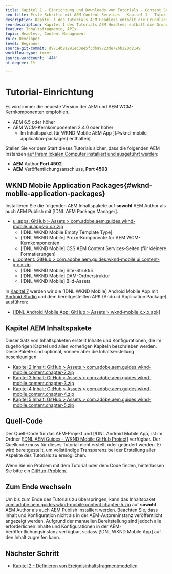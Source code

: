 ```yaml
---
title: Kapitel 1 - Einrichtung und Downloads von Tutorials - Content Services
seo-title: Erste Schritte mit AEM Content Services - Kapitel 1 - Tutorial-Einrichtung
description: Kapitel 1 des Tutorials AEM Headless enthält die Grundlinien-Einrichtung für die AEM Instanz für das Tutorial.
seo-description: Kapitel 1 des Tutorials AEM Headless enthält die Grundlinien-Einrichtung für die AEM Instanz für das Tutorial.
feature: Inhaltsfragmente, APIs
topic: Headless, Content Management
role: Developer
level: Beginner
source-git-commit: d9714b9a291ec3ee5f3dba9723de72bb120d2149
workflow-type: tm+mt
source-wordcount: '444'
ht-degree: 1%

---
```



# Tutorial-Einrichtung

Es wird immer die neueste Version der AEM und AEM WCM-Kernkomponenten empfohlen.

* AEM 6.5  oder höher
* AEM WCM-Kernkomponenten 2.4.0 oder höher
   * Im Inhaltspaket für WKND Mobile AEM App ](#wknd-mobile-application-packages) enthalten[

Stellen Sie vor dem Start dieses Tutorials sicher, dass die folgenden AEM Instanzen [auf Ihrem lokalen Computer installiert und ausgeführt werden](https://helpx.adobe.com/experience-manager/6-5/sites/deploying/using/deploy.html#Default%20Local%20Install):

* **AEM** Author  **Port 4502**
* **AEM** Veröffentlichungsanschluss,  **Port 4503**

## WKND Mobile Application Packages{#wknd-mobile-application-packages}

Installieren Sie die folgenden AEM Inhaltspakete auf **sowohl** AEM Author als auch AEM Publish mit [!DNL AEM Package Manager].

* [ui.apps: GitHub > Assets > com.adobe.aem.guides.wknd-mobile.ui.apps-x.x.x.zip](https://github.com/adobe/aem-guides-wknd-mobile/releases/latest)
   * [!DNL WKND Mobile Empty Template Type]
   * [!DNL WKND Mobile] Proxy-Komponente für AEM WCM-Kernkomponenten
   * [!DNL WKND Mobile] CSS AEM Content Services-Seiten (für kleinere Formatierungen)
* [ui.content: GitHub > com.adobe.aem.guides.wknd-mobile.ui.content-x.x.x.zip](https://github.com/adobe/aem-guides-wknd-mobile/releases/latest)
   * [!DNL WKND Mobile] Site-Struktur
   * [!DNL WKND Mobile] DAM-Ordnerstruktur
   * [!DNL WKND Mobile] Bild-Assets

In [Kapitel 7](./chapter-7.md) werden wir die [!DNL WKND Mobile] Android Mobile App mit [Android Studio](https://developer.android.com/studio) und dem bereitgestellten APK (Android Application Package) ausführen:

* [[!DNL Android Mobile App: GitHub > Assets > wknd-mobile.x.x.x.apk]](https://github.com/adobe/aem-guides-wknd-mobile/releases/latest)

## Kapitel AEM Inhaltspakete

Dieser Satz von Inhaltspaketen erstellt Inhalte und Konfigurationen, die im zugehörigen Kapitel und allen vorherigen Kapiteln beschrieben werden. Diese Pakete sind optional, können aber die Inhaltserstellung beschleunigen.

* [Kapitel 2 Inhalt: GitHub > Assets > com.adobe.aem.guides.wknd-mobile.content.chapter-2.zip](https://github.com/adobe/aem-guides-wknd-mobile/releases/latest)
* [Kapitel 3 Inhalt: GitHub > Assets > com.adobe.aem.guides.wknd-mobile.content.chapter-3.zip](https://github.com/adobe/aem-guides-wknd-mobile/releases/latest)
* [Kapitel 4 Inhalt: GitHub > Assets > com.adobe.aem.guides.wknd-mobile.content.chapter-4.zip](https://github.com/adobe/aem-guides-wknd-mobile/releases/latest)
* [Kapitel 5 Inhalt: GitHub > Assets > com.adobe.aem.guides.wknd-mobile.content.chapter-5.zip](https://github.com/adobe/aem-guides-wknd-mobile/releases/latest)

## Quell-Code

Der Quell-Code für das AEM-Projekt und [!DNL Android Mobile App] ist im Ordner [[!DNL AEM Guides - WKND Mobile GitHub Project]](https://github.com/adobe/aem-guides-wknd-mobile) verfügbar. Der Quellcode muss für dieses Tutorial nicht erstellt oder geändert werden. Er wird bereitgestellt, um vollständige Transparenz bei der Erstellung aller Aspekte des Tutorials zu ermöglichen.

Wenn Sie ein Problem mit dem Tutorial oder dem Code finden, hinterlassen Sie bitte ein [GitHub-Problem](https://github.com/adobe/aem-guides-wknd-mobile/issues).

## Zum Ende wechseln

Um bis zum Ende des Tutorials zu überspringen, kann das Inhaltspaket [com.adobe.aem.guides.wknd-mobile.content.chapter-5.zip](https://github.com/adobe/aem-guides-wknd-mobile/releases/latest) auf **sowohl** AEM Author als auch AEM Publish installiert werden. Beachten Sie, dass Inhalt und Konfiguration nicht als in der AEM-Autoreninstanz veröffentlicht angezeigt werden. Aufgrund der manuellen Bereitstellung sind jedoch alle erforderlichen Inhalte und Konfigurationen in der AEM-Veröffentlichungsinstanz verfügbar, sodass [!DNL WKND Mobile App] auf den Inhalt zugreifen kann.


## Nächster Schritt

* [Kapitel 2 - Definieren von Ereignisinhaltsfragmentmodellen](./chapter-2.md)
